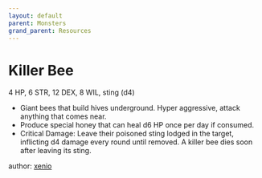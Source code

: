 ```yaml
---
layout: default
parent: Monsters
grand_parent: Resources
---
```


# Killer Bee

4 HP, 6 STR, 12 DEX, 8 WIL, sting (d4)

- Giant bees that build hives underground. Hyper aggressive, attack anything that comes near.
- Produce special honey that can heal d6 HP once per day if consumed.
- Critical Damage: Leave their poisoned sting lodged in the target, inflicting d4 damage every round until removed. A killer bee dies soon after leaving its sting.

author: [xenio](https://xenioinabottle.blogspot.com)
